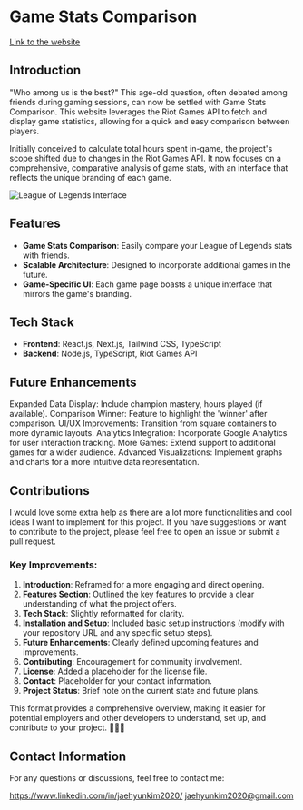 
# Game Stats Comparison

[Link to the website](https://compare-game-stats.vercel.app/)

## Introduction

"Who among us is the best?" This age-old question, often debated among friends during gaming sessions, can now be settled with Game Stats Comparison. This website leverages the Riot Games API to fetch and display game statistics, allowing for a quick and easy comparison between players.

Initially conceived to calculate total hours spent in-game, the project's scope shifted due to changes in the Riot Games API. It now focuses on a comprehensive, comparative analysis of game stats, with an interface that reflects the unique branding of each game.

![League of Legends Interface](https://github.com/jaehyunkim2020/league-stats/assets/77366570/7529860e-d71e-449a-894d-64c9fefee216)

## Features

- **Game Stats Comparison**: Easily compare your League of Legends stats with friends.
- **Scalable Architecture**: Designed to incorporate additional games in the future.
- **Game-Specific UI**: Each game page boasts a unique interface that mirrors the game's branding.

## Tech Stack

- **Frontend**: React.js, Next.js, Tailwind CSS, TypeScript
- **Backend**: Node.js, TypeScript, Riot Games API

## Future Enhancements

Expanded Data Display: Include champion mastery, hours played (if available).
Comparison Winner: Feature to highlight the 'winner' after comparison.
UI/UX Improvements: Transition from square containers to more dynamic layouts.
Analytics Integration: Incorporate Google Analytics for user interaction tracking.
More Games: Extend support to additional games for a wider audience.
Advanced Visualizations: Implement graphs and charts for a more intuitive data representation.

## Contributions

I would love some extra help as there are a lot more functionalities and cool ideas I want to implement for this project. If you have suggestions or want to contribute to the project, please feel free to open an issue or submit a pull request.


### Key Improvements:
1. **Introduction**: Reframed for a more engaging and direct opening.
2. **Features Section**: Outlined the key features to provide a clear understanding of what the project offers.
3. **Tech Stack**: Slightly reformatted for clarity.
4. **Installation and Setup**: Included basic setup instructions (modify with your repository URL and any specific setup steps).
5. **Future Enhancements**: Clearly defined upcoming features and improvements.
6. **Contributing**: Encouragement for community involvement.
7. **License**: Added a placeholder for the license file.
8. **Contact**: Placeholder for your contact information.
9. **Project Status**: Brief note on the current state and future plans.

This format provides a comprehensive overview, making it easier for potential employers and other developers to understand, set up, and contribute to your project. 🌟💼📝

## Contact Information

For any questions or discussions, feel free to contact me:

https://www.linkedin.com/in/jaehyunkim2020/
jaehyunkim2020@gmail.com
